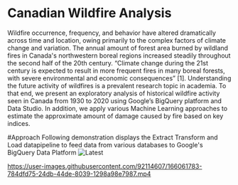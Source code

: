 # Canadian Wildfire Analysis
Wildfire occurrence, frequency, and behavior have altered dramatically across time and location, owing primarily to the complex factors of climate change and variation. The annual amount of forest area burned by wildland fires in Canada's northwestern boreal regions increased steadily throughout the second half of the 20th
century. “Climate change during the 21st century is expected to result in more frequent fires in many boreal forests, with severe environmental and economic consequences” [1]. Understanding the future activity of wildfires is a prevalent research topic in academia. To that end, we present an exploratory analysis of historical wildfire activity seen in Canada from 1930 to 2020 using Google’s BigQuery platform and Data Studio. In addition, we apply various Machine Learning approaches to estimate the approximate amount of damage caused by fire based on key indices. 

#Approach
Following demonstration  displays the Extract Transform and Load datapipeline to feed data from various databases to Google's BigQuery Data Platform
![Latest](https://user-images.githubusercontent.com/92114607/166061878-86f97080-fc4e-4269-bfac-cd722b7375b9.png)

https://user-images.githubusercontent.com/92114607/166061783-784dfd75-24db-44de-8039-1298a98e7987.mp4

